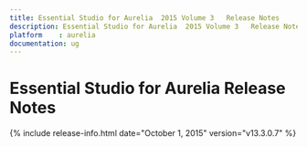 ```yaml
---
title: Essential Studio for Aurelia  2015 Volume 3   Release Notes  
description: Essential Studio for Aurelia  2015 Volume 3   Release Notes  
platform	: aurelia
documentation: ug
---
```


# Essential Studio for Aurelia  Release Notes  

{% include release-info.html date="October 1, 2015"  version="v13.3.0.7" %} 






